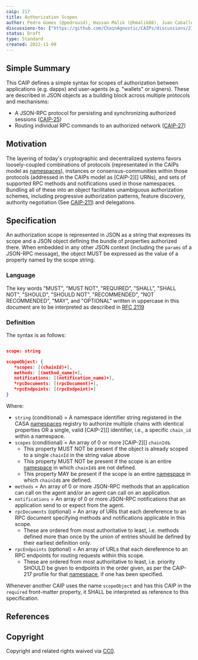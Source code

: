 ```yaml
---
caip: 217
title: Authorization Scopes
author: Pedro Gomes (@pedrouid), Hassan Malik (@hmalik88), Juan Caballero (@bumblefudge)
discussions-to: ["https://github.com/ChainAgnostic/CAIPs/discussions/217","https://github.com/ChainAgnostic/CAIPs/discussions/211"]
status: Draft
type: Standard
created: 2022-11-09
---
```


## Simple Summary

This CAIP defines a simple syntax for scopes of authorization between applications (e.g. dapps) and user-agents (e.g. "wallets" or signers). These are described in JSON objects as a building block across multiple protocols and mechanisms:
- A JSON-RPC protocol for persisting and synchronizing authorized sessions ([CAIP-25][])
- Routing individual RPC commands to an authorized network ([CAIP-27][])

## Motivation

The layering of today's cryptographic and decentralized systems favors
loosely-coupled combinations of protocols (representated in the CAIPs model as
[namespaces][]), instances or consensus-communities within those protocols
(addressed in the CAIPs model as [CAIP-2][] URNs), and sets of supported RPC
methods and notifications used in those namespaces. Bundling all of these into
an object facilitates unambiguous authorization schemes, including progressive
authorization patterns, feature discovery, authority negotiation (See
[CAIP-211][]) and delegations.

## Specification

An authorization scope is represented in JSON as a string that expresses its
scope and a JSON object defining the bundle of properties authorized there. When
embedded in any other JSON context (including the `params` of a JSON-RPC
message), the object MUST be expressed as the value of a property named by the
scope string. 

### Language

The key words "MUST", "MUST NOT", "REQUIRED", "SHALL", "SHALL NOT", "SHOULD",
"SHOULD NOT", "RECOMMENDED", "NOT RECOMMENDED", "MAY", and "OPTIONAL" written in
uppercase in this document are to be interpreted as described in [RFC
2119](https://www.ietf.org/rfc/rfc2119.txt)

### Definition

The syntax is as follows:

```json

scope: string 

scopeObject: {
   *scopes: [(chainId)+],
   methods: [(method_name)+],
   notifications: [(notification_name)+],
   *rpcDocuments: [(rpcDocument)+],
   *rpcEndpoints: [(rpcEndpoint)+]
}
```

Where:

- `string` (conditional) = A namespace identifier string registered in the CASA [namespaces][] registry to authorize multiple chains with identical properties OR a single, valid [CAIP-2][] identifier, i.e., a specific `chain_id` within a namespace.
- `scopes` (conditional) = An array of 0 or more [CAIP-2][] `chainId`s. 
  - This property MUST NOT be present if the object is already scoped to a single `chainId` in the string value above
  - This property MUST NOT be present if the scope is an entire [namespace][namespaces] in which `chainId`s are not defined.
  - This property MAY be present if the scope is an entire [namespace][namespaces] in which `chainId`s are defined.
- `methods` = An array of 0 or more JSON-RPC methods that an application can call on the agent and/or an agent can call on an application.
- `notifications` = An array of 0 or more JSON-RPC notifications that an application send to or expect from the agent.
- `rpcDocuments` (optional) = An array of URIs that each dereference to an RPC document specifying methods and notifications applicable in this scope. 
  - These are ordered from most authoritative to least, i.e. methods defined more than once by the union of entries should be defined by their earliest definition only.
- `rpcEndpoints` (optional) = An array of URLs that each dereference to an RPC endpoints for routing requests within this scope. 
  - These are ordered from most authoritative to least, i.e. priority SHOULD be given to endpoints in the order given, as per the CAIP-217 profile for that [namespace][namespaces], if one has been specified.

Whenever another CAIP uses the name `scopeObject` and has this CAIP in the
`required` front-matter property, it SHALL be interpreted as reference to this
specification.

## References

[CAIP-25]: https://chainAgnostic.org/CAIPs/CAIP-25
[CAIP-27]: https://chainAgnostic.org/CAIPs/CAIP-27
[CAIP-211]: https://chainAgnostic.org/CAIPs/CAIP-211
[namespaces]: https://namespaces.chainAgnostic.org/

## Copyright

Copyright and related rights waived via
[CC0](https://creativecommons.org/publicdomain/zero/1.0/).